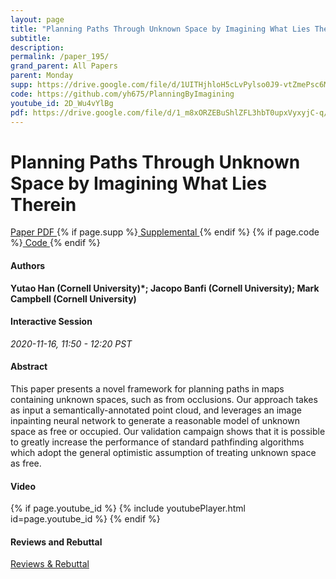 ```yaml
---
layout: page
title: "Planning Paths Through Unknown Space by Imagining What Lies Therein"
subtitle: 
description:
permalink: /paper_195/
grand_parent: All Papers
parent: Monday
supp: https://drive.google.com/file/d/1UITHjhloH5cLvPylso0J9-vtZmePsc6M/view
code: https://github.com/yh675/PlanningByImagining
youtube_id: 2D_Wu4vYlBg
pdf: https://drive.google.com/file/d/1_m8xORZEBuShlZFL3hbT0upxVyxyjC-q/view
---
```


# Planning Paths Through Unknown Space by Imagining What Lies Therein

<a href="https://drive.google.com/file/d/1_m8xORZEBuShlZFL3hbT0upxVyxyjC-q/view" target="_blank" rel="noopener noreferrer" class="btn btn-blue"><i class="fa fa-file-text-o" aria-hidden="true"></i> Paper PDF </a> {% if page.supp %}<a href="https://drive.google.com/file/d/1UITHjhloH5cLvPylso0J9-vtZmePsc6M/view" target="_blank" rel="noopener noreferrer" class="btn btn-green"><i class="fa fa-file-text-o" aria-hidden="true"></i> Supplemental </a>{% endif %} {% if page.code %}<a href="https://github.com/yh675/PlanningByImagining" target="_blank" rel="noopener noreferrer" class="btn"><i class="fa fa-github" aria-hidden="true"></i> Code </a>{% endif %} 

#### Authors
**Yutao Han (Cornell University)*; Jacopo Banfi (Cornell University); Mark Campbell (Cornell University)**

#### Interactive Session
*2020-11-16, 11:50 - 12:20 PST* 

#### Abstract
This paper presents a novel framework for planning paths in maps containing unknown spaces, such as from occlusions. Our approach takes as input a semantically-annotated point cloud, and leverages an image inpainting neural network to generate a reasonable model of unknown space as free or occupied. Our validation campaign shows that it is possible to greatly increase the performance of standard pathfinding algorithms which adopt the general optimistic assumption of treating unknown space as free.

#### Video
{% if page.youtube_id %}
{% include youtubePlayer.html id=page.youtube_id %}
{% endif %}

#### Reviews and Rebuttal
<a href="https://drive.google.com/file/d/1z1LAkl72Ba3DG7HCYJecCN9ongEz50MI/view" target="_blank" rel="noopener noreferrer" class="btn btn-purple"><i class="fa fa-pencil-square-o" aria-hidden="true"></i> Reviews & Rebuttal </a>

